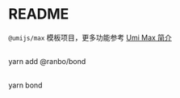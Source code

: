 # README

`@umijs/max` 模板项目，更多功能参考 [Umi Max 简介](https://umijs.org/docs/max/introduce)

##

yarn add @ranbo/bond

##

yarn bond
